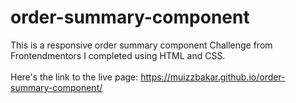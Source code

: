 # order-summary-component
This is a responsive order summary component Challenge from Frontendmentors I completed using HTML and CSS. <br/>
<br/>
Here's the link to the live page: https://muizzbakar.github.io/order-summary-component/
